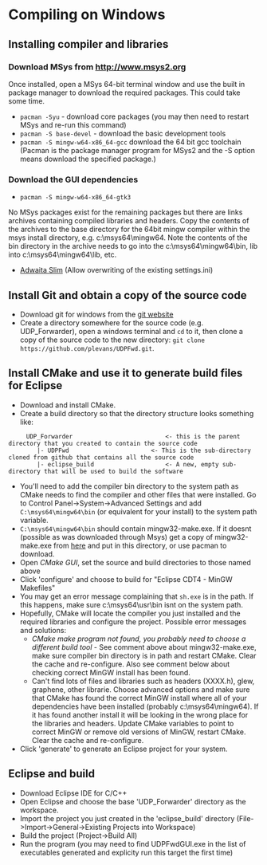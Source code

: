 


# Compiling on Windows
## Installing compiler and libraries
### Download MSys from http://www.msys2.org
Once installed, open a MSys 64-bit terminal window and use the built in package manager to download the required packages. This could take some time.
* `pacman -Syu` - download core packages (you may then need to restart MSys and re-run this command)
* `pacman -S base-devel` - download the basic development tools
* `pacman -S mingw-w64-x86_64-gcc` download the 64 bit gcc toolchain
(Pacman is the package manager program for MSys2 and the -S option means download the specified package.)

### Download the GUI dependencies
* `pacman -S mingw-w64-x86_64-gtk3`

No MSys packages exist for the remaining packages but there are links archives containing compiled libraries and headers. Copy the contents of the archives to the base directory for the 64bit mingw compiler within the msys install directory, e.g. c:\msys64\mingw64. Note the contents of the bin directory in the archive needs to go into the c:\msys64\mingw64\bin, lib into c:\msys64\mingw64\lib, etc.
* [Adwaita Slim](https://www.dropbox.com/s/ax7rfnlzo35yu9h/adwaita-slim.zip?dl=0) (Allow overwriting of the existing settings.ini)


## Install Git and obtain a copy of the source code
* Download git for windows from the [git website](https://git-scm.com/download/win)
* Create a directory somewhere for the source code (e.g. UDP_Forwarder), open a windows terminal and `cd` to it, then clone a copy of the source code to the new directory: 
	`git clone https://github.com/plevans/UDPFwd.git`. 
	
	
## Install CMake and use it to generate build files for Eclipse

* Download and install CMake.
* Create a build directory so that the directory structure looks something like:
~~~~
	 UDP_Forwarder							<- this is the parent directory that you created to contain the source code
		|- UDPFwd 						<- This is the sub-directory cloned from github that contains all the source code
		|- eclipse_build					<- A new, empty sub-directory that will be used to build the software
~~~~
* You'll need to add the compiler bin directory to the system path as CMake needs to find the compiler and other files that were installed. Go to Control Panel->System->Advanced Settings and add `C:\msys64\mingw64\bin` (or equivalent for your install) to the system path variable.
* `C:\msys64\mingw64\bin` should contain mingw32-make.exe. If it doesnt (possible as was downloaded through Msys) get a copy of mingw32-make.exe from [here](https://www.dropbox.com/s/v4h5npv4vo6u3y2/mingw32-make.exe?dl=0) and put in this directory, or use pacman to download.
* Open *CMake GUI*, set the source and build directories to those named above
* Click 'configure' and choose to build for "Eclipse CDT4 - MinGW Makefiles"
* You may get an error message complaining that `sh.exe` is in the path. If this happens, make sure c:\msys64\usr\bin isnt on the system path.
* Hopefully, CMake will locate the compiler you just installed and the required libraries and configure the project. Possible error messages and solutions:
	* *CMake make program not found, you probably need to choose a different build tool* - See comment above about mingw32-make.exe, make sure compiler bin directory is in path and restart CMake. Clear the cache and re-configure. Also see comment below about checking correct MinGW install has been found.
	* Can't find lots of files and libraries such as headers (XXXX.h), glew, graphene, other librarie. Choose advanced options and make sure that CMake has found the correct MinGW install where all of your dependencies have been installed (probably c:\msys64\mingw64). If it has found another install it will be looking in the wrong place for the libraries and headers. Update CMake variables to point to correct MinGW or remove old versions of MinGW, restart CMake. Clear the cache and re-configure.
* Click 'generate' to generate an Eclipse project for your system.


## Eclipse and build
* Download Eclipse IDE for C/C++
* Open Eclipse and choose the base 'UDP_Forwarder' directory as the workspace.
* Import the project you just created in the 'eclipse_build' directory (File->Import->General->Existing Projects into Workspace)
* Build the project (Project->Build All)
* Run the program (you may need to find UDPFwdGUI.exe in the list of executables generated and explicity run this target the first time)
	

